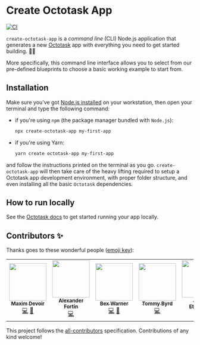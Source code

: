 # Create Octotask App

[![CI](https://github.com/octotask/create-octotask-app/workflows/Test/badge.svg)](https://github.com/octotask/create-octotask-app/actions)

`create-octotask-app` is a _command line_ (CLI) Node.js application that generates a new [Octotask](https://github.com/octotask/octotask) app with everything you need to get started building. 👷🏽‍

More specifically, this command line interface allows you to select from our pre-defined blueprints to choose a basic working example to start from.

## Installation

Make sure you've got [Node.js installed](https://Node.js.org/en/download/) on your workstation, then open your terminal and type the following command:

- if you're using `npm` (the package manager bundled with `Node.js`):

  ```sh
  npx create-octotask-app my-first-app
  ```

- if you're using Yarn:

  ```sh
  yarn create octotask-app my-first-app
  ```

and follow the instructions printed on the terminal as you go. `create-octotask-app` will then take care of the heavy lifting required to setup a Octotask app development environment, with proper folder structure, and even installing all the basic `Octotask` dependencies.

## How to run locally

See the [Octotask docs](https://octotask.github.io/docs/development/#running-the-app-locally) to get started running your app locally.

## Contributors ✨

Thanks goes to these wonderful people ([emoji key](https://allcontributors.org/docs/en/emoji-key)):

<!-- ALL-CONTRIBUTORS-LIST:START - Do not remove or modify this section -->
<!-- prettier-ignore-start -->
<!-- markdownlint-disable -->
<table>
  <tr>
    <td align="center"><a href="https://create-nom.app"><img src="https://avatars3.githubusercontent.com/u/10104630?v=4?s=100" width="100px;" alt=""/><br /><sub><b>Maxim Devoir</b></sub></a><br /><a href="https://github.com/octotask/create-octotask-app/commits?author=MaximDevoir" title="Code">💻</a> <a href="https://github.com/octotask/create-octotask-app/pulls?q=is%3Apr+reviewed-by%3AMaximDevoir" title="Reviewed Pull Requests">👀</a></td>
    <td align="center"><a href="https://a.l3x.in/"><img src="https://avatars1.githubusercontent.com/u/281389?v=4?s=100" width="100px;" alt=""/><br /><sub><b>Alexander Fortin</b></sub></a><br /><a href="https://github.com/octotask/create-octotask-app/commits?author=shaftoe" title="Code">💻</a></td>
    <td align="center"><a href="http://hiimbex.com"><img src="https://avatars1.githubusercontent.com/u/13410355?v=4?s=100" width="100px;" alt=""/><br /><sub><b>Bex Warner</b></sub></a><br /><a href="https://github.com/octotask/create-octotask-app/commits?author=hiimbex" title="Code">💻</a> <a href="https://github.com/octotask/create-octotask-app/pulls?q=is%3Apr+reviewed-by%3Ahiimbex" title="Reviewed Pull Requests">👀</a></td>
    <td align="center"><a href="https://github.com/tcbyrd"><img src="https://avatars0.githubusercontent.com/u/13207348?v=4?s=100" width="100px;" alt=""/><br /><sub><b>Tommy Byrd</b></sub></a><br /><a href="https://github.com/octotask/create-octotask-app/commits?author=tcbyrd" title="Code">💻</a></td>
    <td align="center"><a href="https://jasonet.co"><img src="https://avatars1.githubusercontent.com/u/10660468?v=4?s=100" width="100px;" alt=""/><br /><sub><b>Jason Etcovitch</b></sub></a><br /><a href="https://github.com/octotask/create-octotask-app/commits?author=JasonEtco" title="Code">💻</a></td>
  </tr>
</table>

<!-- markdownlint-restore -->
<!-- prettier-ignore-end -->

<!-- ALL-CONTRIBUTORS-LIST:END -->

This project follows the [all-contributors](https://github.com/all-contributors/all-contributors) specification. Contributions of any kind welcome!
